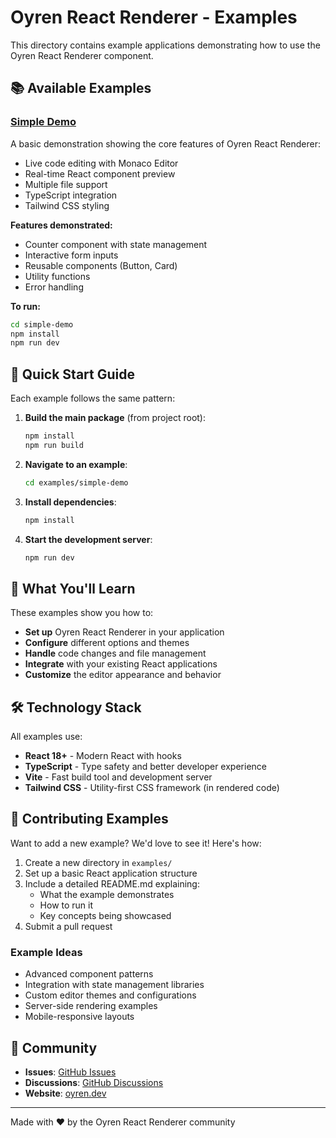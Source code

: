 # Oyren React Renderer - Examples

This directory contains example applications demonstrating how to use the Oyren React Renderer component.

## 📚 Available Examples

### [Simple Demo](./simple-demo/)
A basic demonstration showing the core features of Oyren React Renderer:
- Live code editing with Monaco Editor
- Real-time React component preview
- Multiple file support
- TypeScript integration
- Tailwind CSS styling

**Features demonstrated:**
- Counter component with state management
- Interactive form inputs
- Reusable components (Button, Card)
- Utility functions
- Error handling

**To run:**
```bash
cd simple-demo
npm install
npm run dev
```

## 🚀 Quick Start Guide

Each example follows the same pattern:

1. **Build the main package** (from project root):
   ```bash
   npm install
   npm run build
   ```

2. **Navigate to an example**:
   ```bash
   cd examples/simple-demo
   ```

3. **Install dependencies**:
   ```bash
   npm install
   ```

4. **Start the development server**:
   ```bash
   npm run dev
   ```

## 📖 What You'll Learn

These examples show you how to:

- **Set up** Oyren React Renderer in your application
- **Configure** different options and themes
- **Handle** code changes and file management
- **Integrate** with your existing React applications
- **Customize** the editor appearance and behavior

## 🛠️ Technology Stack

All examples use:
- **React 18+** - Modern React with hooks
- **TypeScript** - Type safety and better developer experience
- **Vite** - Fast build tool and development server
- **Tailwind CSS** - Utility-first CSS framework (in rendered code)

## 📝 Contributing Examples

Want to add a new example? We'd love to see it! Here's how:

1. Create a new directory in `examples/`
2. Set up a basic React application structure
3. Include a detailed README.md explaining:
   - What the example demonstrates
   - How to run it
   - Key concepts being showcased
4. Submit a pull request

### Example Ideas

- Advanced component patterns
- Integration with state management libraries
- Custom editor themes and configurations
- Server-side rendering examples
- Mobile-responsive layouts

## 🤝 Community

- **Issues**: [GitHub Issues](https://github.com/your-username/oyren-react-renderer/issues)
- **Discussions**: [GitHub Discussions](https://github.com/your-username/oyren-react-renderer/discussions)
- **Website**: [oyren.dev](https://oyren.dev)

---

Made with ❤️ by the Oyren React Renderer community 
